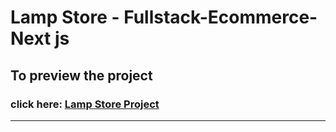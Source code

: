 # Lamp Store - Fullstack-Ecommerce-Next js

## To preview the project

### click here: [Lamp Store Project](https://fullstack-next-ecommerce.vercel.app/)

---

